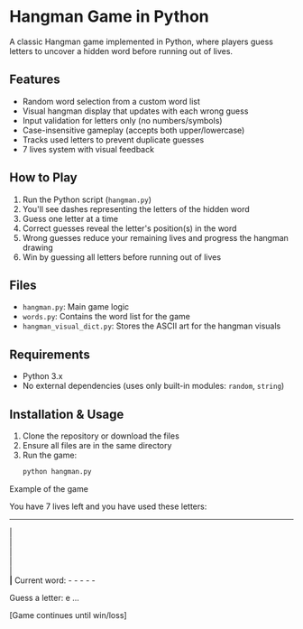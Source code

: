 # Hangman Game in Python

A classic Hangman game implemented in Python, where players guess letters to uncover a hidden word before running out of lives.

## Features

- Random word selection from a custom word list
- Visual hangman display that updates with each wrong guess
- Input validation for letters only (no numbers/symbols)
- Case-insensitive gameplay (accepts both upper/lowercase)
- Tracks used letters to prevent duplicate guesses
- 7 lives system with visual feedback

## How to Play

1. Run the Python script (`hangman.py`)
2. You'll see dashes representing the letters of the hidden word
3. Guess one letter at a time
4. Correct guesses reveal the letter's position(s) in the word
5. Wrong guesses reduce your remaining lives and progress the hangman drawing
6. Win by guessing all letters before running out of lives

## Files

- `hangman.py`: Main game logic
- `words.py`: Contains the word list for the game
- `hangman_visual_dict.py`: Stores the ASCII art for the hangman visuals

## Requirements

- Python 3.x
- No external dependencies (uses only built-in modules: `random`, `string`)

## Installation & Usage

1. Clone the repository or download the files
2. Ensure all files are in the same directory
3. Run the game:
   ```bash
   python hangman.py


Example of the game

   You have 7 lives left and you have used these letters: 
  _______
  |     
  |     
  |     
  |     
  |     
__|__
Current word:  - - - - -

Guess a letter: e
...

[Game continues until win/loss]
